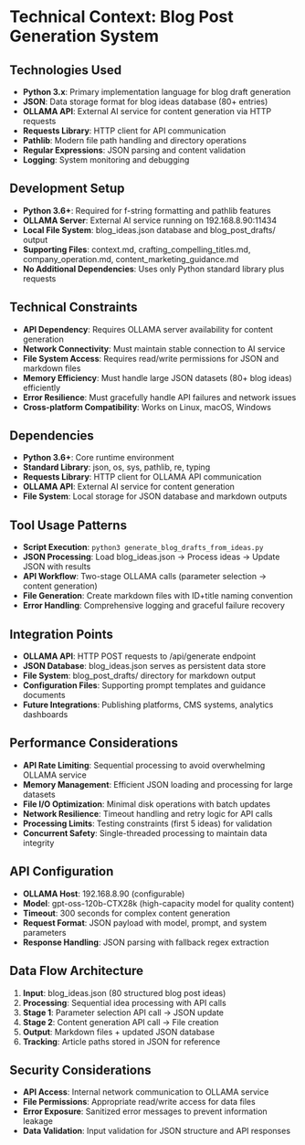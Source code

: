 # Technical Context: Blog Post Generation System

## Technologies Used
- **Python 3.x**: Primary implementation language for blog draft generation
- **JSON**: Data storage format for blog ideas database (80+ entries)
- **OLLAMA API**: External AI service for content generation via HTTP requests
- **Requests Library**: HTTP client for API communication
- **Pathlib**: Modern file path handling and directory operations
- **Regular Expressions**: JSON parsing and content validation
- **Logging**: System monitoring and debugging

## Development Setup
- **Python 3.6+**: Required for f-string formatting and pathlib features
- **OLLAMA Server**: External AI service running on 192.168.8.90:11434
- **Local File System**: blog_ideas.json database and blog_post_drafts/ output
- **Supporting Files**: context.md, crafting_compelling_titles.md, company_operation.md, content_marketing_guidance.md
- **No Additional Dependencies**: Uses only Python standard library plus requests

## Technical Constraints
- **API Dependency**: Requires OLLAMA server availability for content generation
- **Network Connectivity**: Must maintain stable connection to AI service
- **File System Access**: Requires read/write permissions for JSON and markdown files
- **Memory Efficiency**: Must handle large JSON datasets (80+ blog ideas) efficiently
- **Error Resilience**: Must gracefully handle API failures and network issues
- **Cross-platform Compatibility**: Works on Linux, macOS, Windows

## Dependencies
- **Python 3.6+**: Core runtime environment
- **Standard Library**: json, os, sys, pathlib, re, typing
- **Requests Library**: HTTP client for OLLAMA API communication
- **OLLAMA API**: External AI service for content generation
- **File System**: Local storage for JSON database and markdown outputs

## Tool Usage Patterns
- **Script Execution**: `python3 generate_blog_drafts_from_ideas.py`
- **JSON Processing**: Load blog_ideas.json → Process ideas → Update JSON with results
- **API Workflow**: Two-stage OLLAMA calls (parameter selection → content generation)
- **File Generation**: Create markdown files with ID+title naming convention
- **Error Handling**: Comprehensive logging and graceful failure recovery

## Integration Points
- **OLLAMA API**: HTTP POST requests to /api/generate endpoint
- **JSON Database**: blog_ideas.json serves as persistent data store
- **File System**: blog_post_drafts/ directory for markdown output
- **Configuration Files**: Supporting prompt templates and guidance documents
- **Future Integrations**: Publishing platforms, CMS systems, analytics dashboards

## Performance Considerations
- **API Rate Limiting**: Sequential processing to avoid overwhelming OLLAMA service
- **Memory Management**: Efficient JSON loading and processing for large datasets
- **File I/O Optimization**: Minimal disk operations with batch updates
- **Network Resilience**: Timeout handling and retry logic for API calls
- **Processing Limits**: Testing constraints (first 5 ideas) for validation
- **Concurrent Safety**: Single-threaded processing to maintain data integrity

## API Configuration
- **OLLAMA Host**: 192.168.8.90 (configurable)
- **Model**: gpt-oss-120b-CTX28k (high-capacity model for quality content)
- **Timeout**: 300 seconds for complex content generation
- **Request Format**: JSON payload with model, prompt, and system parameters
- **Response Handling**: JSON parsing with fallback regex extraction

## Data Flow Architecture
1. **Input**: blog_ideas.json (80 structured blog post ideas)
2. **Processing**: Sequential idea processing with API calls
3. **Stage 1**: Parameter selection API call → JSON update
4. **Stage 2**: Content generation API call → File creation
5. **Output**: Markdown files + updated JSON database
6. **Tracking**: Article paths stored in JSON for reference

## Security Considerations
- **API Access**: Internal network communication to OLLAMA service
- **File Permissions**: Appropriate read/write access for data files
- **Error Exposure**: Sanitized error messages to prevent information leakage
- **Data Validation**: Input validation for JSON structure and API responses
